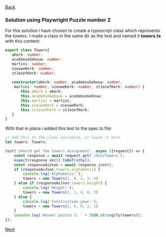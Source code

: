 [Back](../03.%20puzzle2.md)

### Solution using Playwright Puzzle number 2
For this solution i have chosen to create a typescript class which represents the towers. I made a class in the same dir as the test and named it **towers.ts** with this content:
 ```typescript
 export class Towers{  
    aKerk: number;  
    academieGebouw: number;  
    martini: number;  
    nieuweKerk: number;  
    stJozefKerk: number;  
  
    constructor(aKerk: number, academieGebouw: number,
     martini: number, nieuweKerk: number, stJozefKerk: number) {  
        this.aKerk = aKerk;  
        this.academieGebouw = academieGebouw;  
        this.martini = martini;  
        this.nieuweKerk = nieuweKerk;  
        this.stJozefKerk = stJozefKerk;  
    }  
}
```

With that in place i added this test to the spec.ts file:
```typescript
// Add this to the class variables, or leave it here
let towers: Towers;

test('should get the towers assignment', async ({request}) => {  
    const response = await request.get(`/duo/towers`);  
    expect(response.ok()).toBeTruthy();  
    const responseAsJson = await response.json();   
    if (responseAsJson.towers.alphabetic) {  
        console.log('Alphabetic:');  
        towers = new Towers(1, 0, 2, 3, 4)  
    } else if (responseAsJson.towers.height) {  
        console.log('Height:');  
        towers = new Towers(3, 1, 4, 0, 2)  
    } else {  
        console.log('Construction year:');  
        towers = new Towers(1, 4, 0, 2, 3)  
    }  
    console.log('Answer puzzle 2: ' + JSON.stringify(towers));  
});
```

[Next](../04.%20puzzle3.md)
